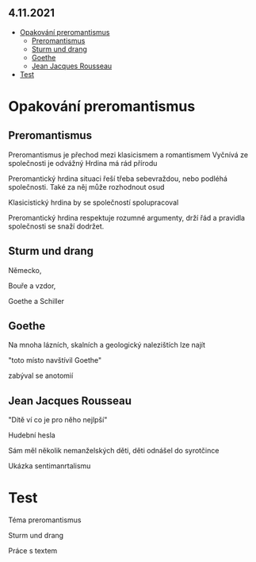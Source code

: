 ## 4.11.2021

- [Opakování preromantismus](#opakování-preromantismus)
  - [Preromantismus](#preromantismus)
  - [Sturm und drang](#sturm-und-drang)
  - [Goethe](#goethe)
  - [Jean Jacques Rousseau](#jean-jacques-rousseau)
- [Test](#test)


# Opakování preromantismus

## Preromantismus

Preromantismus je přechod mezi klasicismem a romantismem
Vyčnívá ze společnosti je odvážný
Hrdina má rád přírodu

Preromantický hrdina situaci řeší třeba sebevraždou, nebo podléhá společnosti. Také za něj může rozhodnout osud

Klasicistický hrdina by se společností spolupracoval

Preromantický hrdina respektuje rozumné argumenty, drží řád a pravidla společnosti se snaží dodržet.

## Sturm und drang

Německo,

Bouře a vzdor,

Goethe a Schiller

## Goethe
Na mnoha lázních, skalních a geologický nalezištích lze najít 

"toto místo navštívil Goethe"

zabýval se anotomií

## Jean Jacques Rousseau

"Dítě ví co je pro něho nejlpší"

Hudební hesla

Sám měl několik nemanželských děti, děti odnášel do syrotčince

Ukázka sentimanrtalismu

# Test

Téma preromantismus

Sturm und drang

Práce s textem
